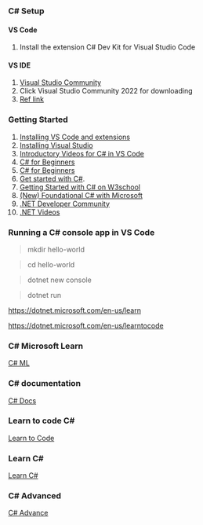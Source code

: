 ### C# Setup

#### VS Code
1. Install the extension C# Dev Kit for Visual Studio Code


#### VS IDE
1. [Visual Studio Community](https://visualstudio.microsoft.com/vs/community/)
2. Click Visual Studio Community 2022 for downloading
3. [Ref link](https://www.w3schools.com/cs/cs_getstarted.php)

### Getting Started
1. [Installing VS Code and extensions](https://code.visualstudio.com/docs/csharp/get-started) 
2. [Installing  Visual Studio](https://www.w3schools.com/cs/cs_getstarted.php)
3. [Introductory Videos for C# in VS Code](https://code.visualstudio.com/docs/csharp/introvideos-csharp)
4. [C# for Beginners](https://learn.microsoft.com/en-us/shows/csharp-for-beginners/)
5. [C# for Beginners](https://www.youtube.com/playlist?list=PLdo4fOcmZ0oULFjxrOagaERVAMbmG20Xe)
6. [Get started with C#](https://learn.microsoft.com/en-us/collections/yz26f8y64n7k07). 
7. [Getting Started with C# on W3school](https://www.w3schools.com/cs/index.php)
8. [(New) Foundational C# with Microsoft](https://www.freecodecamp.org/learn/foundational-c-sharp-with-microsoft/)
9. [.NET Developer Community](https://dotnet.microsoft.com/en-us/platform/community)
10. [.NET Videos](https://dotnet.microsoft.com/en-us/learn/videos) 

### Running a C# console app in VS Code 

>mkdir hello-world

>cd hello-world

>dotnet new console

>dotnet run


https://dotnet.microsoft.com/en-us/learn

https://dotnet.microsoft.com/en-us/learntocode


### C# Microsoft Learn
[C# ML](https://learn.microsoft.com/en-us/dotnet/csharp/)

### C# documentation
[C# Docs](https://learn.microsoft.com/en-us/dotnet/csharp/tour-of-csharp/)

### Learn to code C#
[Learn to Code](https://dotnet.microsoft.com/en-us/learntocode)

### Learn C#

[Learn C#](https://dotnet.microsoft.com/en-us/learn/csharp)

### C# Advanced

[C# Advance](https://learn.microsoft.com/en-us/shows/c-advanced/)
